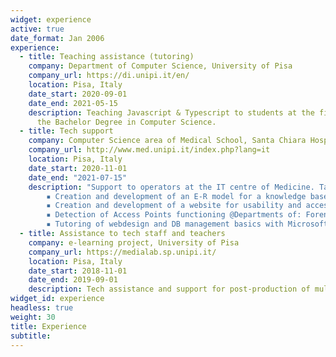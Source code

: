 ```yaml
---
widget: experience
active: true
date_format: Jan 2006
experience:
  - title: Teaching assistance (tutoring)
    company: Department of Computer Science, University of Pisa
    company_url: https://di.unipi.it/en/
    location: Pisa, Italy
    date_start: 2020-09-01
    date_end: 2021-05-15
    description: Teaching Javascript & Typescript to students at the first year of
      the Bachelor Degree in Computer Science. 
  - title: Tech support
    company: Computer Science area of Medical School, Santa Chiara Hospital, Pisa
    company_url: http://www.med.unipi.it/index.php?lang=it
    location: Pisa, Italy
    date_start: 2020-11-01
    date_end: "2021-07-15"
    description: "Support to operators at the IT centre of Medicine. Tasks: 
        ▪ Creation and development of an E-R model for a knowledge base of medicinal plants @Pharmacy Department, University of Pisa, with Microsoft Access database. 
        ▪ Creation and development of a website for usability and accessibility of the KB with Microsoft Sharepoint.
        ▪ Detection of Access Points functioning @Departments of: Forensic Medicine, Pathology, Pharmacology and Oncology, University of Pisa.
        ▪ Tutoring of webdesign and DB management basics with Microsoft Access and Sharepoint to pharmacy students"
  - title: Assistance to tech staff and teachers
    company: e-learning project, University of Pisa
    company_url: https://medialab.sp.unipi.it/
    location: Pisa, Italy
    date_start: 2018-11-01
    date_end: 2019-09-01
    description: Tech assistance and support for post-production of multimedia content.
widget_id: experience
headless: true
weight: 30
title: Experience
subtitle: 
---
```

